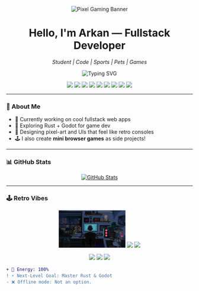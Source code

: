 <p align="center">
  <picture>
    <source media="(prefers-color-scheme: dark)" srcset="./pixel-banner-dark.gif">
    <img alt="Pixel Gaming Banner" src="https://i.pinimg.com/736x/75/e5/10/75e510dc5fd98f97a390af2b395b907b.jpg">
  </picture>
</p>

<h1 align="center"> Hello, I'm <strong>Arkan</strong> — Fullstack Developer</h1>
<p align="center"><em>Student  | Code  | Sports  | Pets  | Games</em></p>

<p align="center">
  <img src="https://readme-typing-svg.demolab.com?font=Press+Start+2P&size=16&duration=3000&pause=1000&center=true&vCenter=true&width=500&lines=Fullstack+Developer+👨‍💻;React+%2B+Tailwind+Lover+💙;Pixel+Gaming+Enthusiast+🕹️" alt="Typing SVG" />
</p>

<p align="center">
  <img src="https://img.shields.io/badge/⚙️-Fullstack-blueviolet" />
  <img src="https://img.shields.io/badge/-React-61dafb?logo=react&logoColor=black" />
  <img src="https://img.shields.io/badge/-JavaScript-f7df1e?logo=javascript&logoColor=black" />
  <img src="https://img.shields.io/badge/-Python-3776AB?logo=python&logoColor=white" />
  <img src="https://img.shields.io/badge/☕-Java-007396?logo=java&logoColor=white" />
  <img src="https://img.shields.io/badge/-Tailwind-38bdf8?logo=tailwindcss&logoColor=white" />
  <img src="https://img.shields.io/badge/-PHP-777bb4?logo=php&logoColor=white" />
  <img src="https://img.shields.io/badge/💻-VSCode-007ACC?logo=visual-studio-code&logoColor=white" />
  <img src="https://img.shields.io/badge/-Git-F05032?logo=git&logoColor=white" />
</p>

---

### 🧠 About Me
- 🔭 Currently working on cool fullstack web apps  
- 🧪 Exploring Rust + Godot for game dev  
- 🎨 Designing pixel-art and UIs that feel like retro consoles  
- 🕹️ I also create **mini browser games** as side projects!

---
### 📊 GitHub Stats
<p align="center">
  <a href="https://github.com/Shibarkan">
    <img src="https://github-readme-stats.vercel.app/api?username=Shibarkan&show_icons=true&theme=tokyonight&bg_color=000000&icon_color=79ff97" alt="GitHub Stats" />
  </a>
</p>

---

### 🕹️ Retro Vibes
<p align="center">
  <img src="./img/coding.gif" width="180"/>
  <img src="https://i.pinimg.com/736x/18/da/73/18da73b6a3e0ea8055f1d0e0fd9a51e8.jpg" width="180"/>
  <img src="https://i.pinimg.com/736x/dc/1c/3b/dc1c3bfa0e1c11f2ab996af0c2e91437.jpg" width="180"/>
</p>
<p align="center"> <a href="https://github.com/Shibarkan"><img src="https://img.shields.io/badge/GitHub-%2312100E.svg?style=for-the-badge&logo=github&logoColor=white"/></a> <a href="https://linkedin.com/in/yourprofile"><img src="https://img.shields.io/badge/LinkedIn-%230077B5.svg?style=for-the-badge&logo=linkedin&logoColor=white"/></a> <a href="shibarkan01@gmail.com"><img src="https://img.shields.io/badge/Email-D14836?style=for-the-badge&logo=gmail&logoColor=white"/></a> </p> 

```diff
+ 🔋 Energy: 100%
! ⚡ Next‑Level Goal: Master Rust & Godot
- ❌ Offline mode: Not an option.




